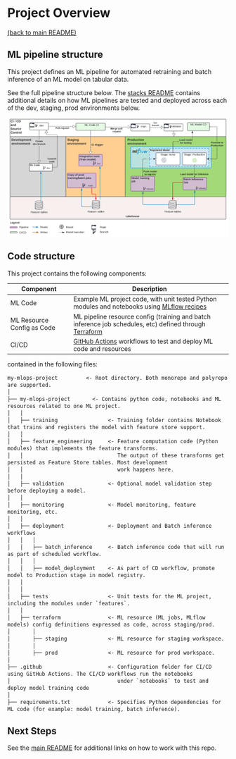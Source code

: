 # Project Overview

[(back to main README)](../README.md)

## ML pipeline structure
This project defines an ML pipeline for automated retraining and batch inference of an ML model
on tabular data.

See the full pipeline structure below. The [stacks README](https://github.com/databricks/mlops-stack/blob/main/Pipeline.md)
contains additional details on how ML pipelines are tested and deployed across each of the dev, staging, prod environments below.

![MLOps Stacks diagram](images/mlops-stack-summary.png)


## Code structure
This project contains the following components:

| Component                  | Description                                                                                                                                     |
|----------------------------|-------------------------------------------------------------------------------------------------------------------------------------------------|
| ML Code                    | Example ML project code, with unit tested Python modules and notebooks using [MLflow recipes](https://mlflow.org/docs/latest/recipes.html)  |
| ML Resource Config as Code | ML pipeline resource config (training and batch inference job schedules, etc) defined through [Terraform](https://docs.databricks.com/dev-tools/terraform/index.html) |
| CI/CD                      | [GitHub Actions](https://github.com/actions) workflows to test and deploy ML code and resources                                                  |

contained in the following files:

```
my-mlops-project         <- Root directory. Both monorepo and polyrepo are supported.
│
├── my-mlops-project       <- Contains python code, notebooks and ML resources related to one ML project. 
│   │
│   ├── training                <- Training folder contains Notebook that trains and registers the model with feature store support.
│   │
│   ├── feature_engineering     <- Feature computation code (Python modules) that implements the feature transforms.
│   │                              The output of these transforms get persisted as Feature Store tables. Most development
│   │                              work happens here.
│   │
│   ├── validation              <- Optional model validation step before deploying a model.
│   │
│   ├── monitoring              <- Model monitoring, feature monitoring, etc.
│   │
│   ├── deployment              <- Deployment and Batch inference workflows
│   │   │
│   │   ├── batch_inference     <- Batch inference code that will run as part of scheduled workflow.
│   │   │
│   │   ├── model_deployment    <- As part of CD workflow, promote model to Production stage in model registry.
│   │
│   │
│   ├── tests                   <- Unit tests for the ML project, including the modules under `features`.
│   │
│   ├── terraform               <- ML resource (ML jobs, MLflow models) config definitions expressed as code, across staging/prod.
│       │
│       ├── staging             <- ML resource for staging workspace.
│       │
│       ├── prod                <- ML resource for prod workspace.
│
├── .github                     <- Configuration folder for CI/CD using GitHub Actions. The CI/CD workflows run the notebooks
│                                  under `notebooks` to test and deploy model training code
│ 
├── requirements.txt            <- Specifies Python dependencies for ML code (for example: model training, batch inference).
```

## Next Steps
See the [main README](../README.md#using-this-repo) for additional links on how to work with this repo.
